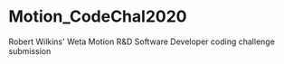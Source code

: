 # Motion_CodeChal2020
Robert Wilkins' Weta Motion R&amp;D Software Developer coding challenge submission
